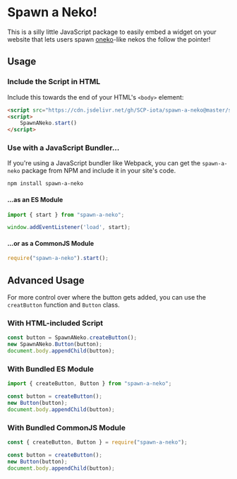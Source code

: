 # Spawn a Neko!

This is a silly little JavaScript package to easily embed a widget on your website that lets users spawn [oneko](https://github.com/glreno/oneko)-like nekos the follow the pointer!

## Usage

### Include the Script in HTML

Include this towards the end of your HTML's `<body>` element:

```html
<script src="https://cdn.jsdelivr.net/gh/SCP-iota/spawn-a-neko@master/spawn-a-neko.js"></script>
<script>
    SpawnANeko.start()
</script>
```

### Use with a JavaScript Bundler...

If you're using a JavaScript bundler like Webpack, you can get the `spawn-a-neko` package from NPM and include it in your site's code.

```bash
npm install spawn-a-neko
```

#### ...as an ES Module

```js
import { start } from "spawn-a-neko";

window.addEventListener('load', start);
```

#### ...or as a CommonJS Module

```js
require("spawn-a-neko").start();
```

## Advanced Usage

For more control over where the button gets added, you can use the `creatButton` function and `Button` class.

### With HTML-included Script

```js
const button = SpawnANeko.createButton();
new SpawnANeko.Button(button);
document.body.appendChild(button);
```

### With Bundled ES Module

```js
import { createButton, Button } from "spawn-a-neko";

const button = createButton();
new Button(button);
document.body.appendChild(button);
```

### With Bundled CommonJS Module

```js
const { createButton, Button } = require("spawn-a-neko");

const button = createButton();
new Button(button);
document.body.appendChild(button);
```